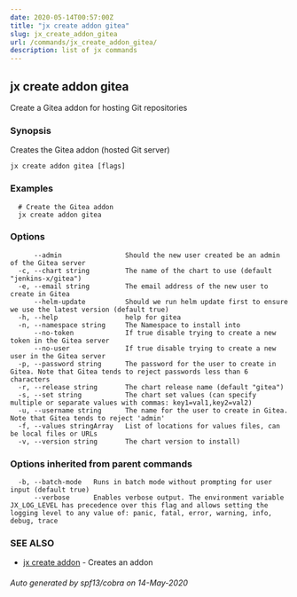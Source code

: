 ```yaml
---
date: 2020-05-14T00:57:00Z
title: "jx create addon gitea"
slug: jx_create_addon_gitea
url: /commands/jx_create_addon_gitea/
description: list of jx commands
---
```

## jx create addon gitea

Create a Gitea addon for hosting Git repositories

### Synopsis

Creates the Gitea addon (hosted Git server)

```
jx create addon gitea [flags]
```

### Examples

```
  # Create the Gitea addon
  jx create addon gitea
```

### Options

```
      --admin                Should the new user created be an admin of the Gitea server
  -c, --chart string         The name of the chart to use (default "jenkins-x/gitea")
  -e, --email string         The email address of the new user to create in Gitea
      --helm-update          Should we run helm update first to ensure we use the latest version (default true)
  -h, --help                 help for gitea
  -n, --namespace string     The Namespace to install into
      --no-token             If true disable trying to create a new token in the Gitea server
      --no-user              If true disable trying to create a new user in the Gitea server
  -p, --password string      The password for the user to create in Gitea. Note that Gitea tends to reject passwords less than 6 characters
  -r, --release string       The chart release name (default "gitea")
  -s, --set string           The chart set values (can specify multiple or separate values with commas: key1=val1,key2=val2)
  -u, --username string      The name for the user to create in Gitea. Note that Gitea tends to reject 'admin'
  -f, --values stringArray   List of locations for values files, can be local files or URLs
  -v, --version string       The chart version to install)
```

### Options inherited from parent commands

```
  -b, --batch-mode   Runs in batch mode without prompting for user input (default true)
      --verbose      Enables verbose output. The environment variable JX_LOG_LEVEL has precedence over this flag and allows setting the logging level to any value of: panic, fatal, error, warning, info, debug, trace
```

### SEE ALSO

* [jx create addon](/commands/jx_create_addon/)	 - Creates an addon

###### Auto generated by spf13/cobra on 14-May-2020
